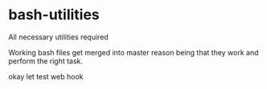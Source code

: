 # bash-utilities
All necessary utilities required 

Working bash files get merged into master reason being that they work and perform the right task.

okay let test web hook
